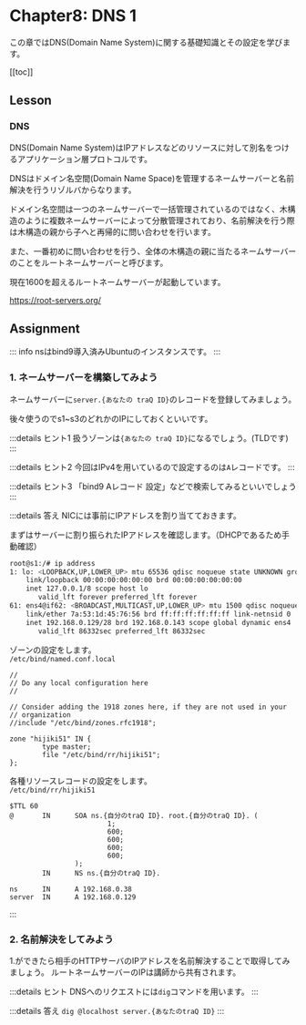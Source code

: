 # Chapter8: DNS 1

この章ではDNS(Domain Name System)に関する基礎知識とその設定を学びます。

[[toc]]

## Lesson

### DNS
DNS(Domain Name System)はIPアドレスなどのリソースに対して別名をつけるアプリケーション層プロトコルです。

DNSはドメイン名空間(Domain Name Space)を管理するネームサーバーと名前解決を行うリゾルバからなります。

ドメイン名空間は一つのネームサーバーで一括管理されているのではなく、木構造のように複数ネームサーバーによって分散管理されており、名前解決を行う際は木構造の親から子へと再帰的に問い合わせを行います。

また、一番初めに問い合わせを行う、全体の木構造の親に当たるネームサーバーのことをルートネームサーバーと呼びます。

現在1600を超えるルートネームサーバーが起動しています。

https://root-servers.org/
## Assignment

::: info
nsはbind9導入済みUbuntuのインスタンスです。
:::
### 1. ネームサーバーを構築してみよう
ネームサーバーに`server.{あなたの traQ ID}`のレコードを登録してみましょう。

後々使うのでs1~s3のどれかのIPにしておくといいです。



:::details ヒント1
扱うゾーンは`{あなたの traQ ID}`になるでしょう。(TLDです)
:::

:::details ヒント2
今回はIPv4を用いているので設定するのは`A`レコードです。
:::

:::details ヒント3
「bind9 Aレコード 設定」などで検索してみるといいでしょう
:::

:::details 答え
NICには事前にIPアドレスを割り当てておきます。

まずはサーバーに割り振られたIPアドレスを確認します。（DHCPであるため手動確認）
```sh
root@s1:/# ip address
1: lo: <LOOPBACK,UP,LOWER_UP> mtu 65536 qdisc noqueue state UNKNOWN group default qlen 1000
    link/loopback 00:00:00:00:00:00 brd 00:00:00:00:00:00
    inet 127.0.0.1/8 scope host lo
       valid_lft forever preferred_lft forever
61: ens4@if62: <BROADCAST,MULTICAST,UP,LOWER_UP> mtu 1500 qdisc noqueue state UP group default qlen 1000
    link/ether 7a:53:1d:45:76:56 brd ff:ff:ff:ff:ff:ff link-netnsid 0
    inet 192.168.0.129/28 brd 192.168.0.143 scope global dynamic ens4
       valid_lft 86332sec preferred_lft 86332sec
```

ゾーンの設定をします。\
`/etc/bind/named.conf.local`
```
//
// Do any local configuration here
//

// Consider adding the 1918 zones here, if they are not used in your
// organization
//include "/etc/bind/zones.rfc1918";

zone "hijiki51" IN {
        type master;
        file "/etc/bind/rr/hijiki51";
};
```


各種リソースレコードの設定をします。\
`/etc/bind/rr/hijiki51`

```
$TTL 60
@       IN      SOA ns.{自分のtraQ ID}. root.{自分のtraQ ID}. (
                        1;
                        600;
                        600;
                        600;
                        600;
                );
        IN      NS ns.{自分のtraQ ID}.

ns      IN      A 192.168.0.38
server  IN      A 192.168.0.129
```

:::


<!-- 講師用
```
$TTL 60
.               IN      SOA     ns.root. ns.root. (
                                3;
                                600;
                                600;
                                600;
                                600;
                        );
.               IN      NS      ns.root.
ns.root.        IN      A       {ルートネームサーバーのGlobal IP}
hijiki51.       IN      NS      ns.hijiki51.
ns.hijiki51.    IN      A       {受講者のGlobal IP}
``` -->


### 2. 名前解決をしてみよう
1.ができたら相手のHTTPサーバのIPアドレスを名前解決することで取得してみましょう。
ルートネームサーバーのIPは講師から共有されます。


:::details ヒント
DNSへのリクエストには`dig`コマンドを用います。
:::

:::details 答え
`dig @localhost server.{あなたのtraQ ID}`
:::